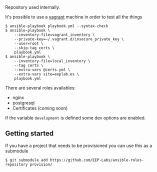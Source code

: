 Repository used internally.

It's possible to use a [vagrant](http://vagrantup.com) machine in order to test all the things

    $ ansible-playbook playbook.yml --syntax-check
    $ ansible-playbook \
        --inventory-file=vagrant_inventory \
        --private-key=~/.vagrant.d/insecure_private_key \
        --user=root \
        --skip-tag certs \
        playbook.yml
    $ ansible-playbook \
        --inventory-file=local_inventory \
        --tag certs \
        --extra-vars @certs.yml \
        --extra-vars site=eeplab.es \
        playbook.yml 


There are several roles availables:

 - nginx
 - postgresql
 - Certificates (coming soon)

If the variable ``development`` is defined some dev options are enabled.

Getting started
---------------

If you have a project that needs to be provisioned you can use this as a submodule

    $ git submodule add https://github.com/EEP-Labs/ansible-roles-repository provision/
